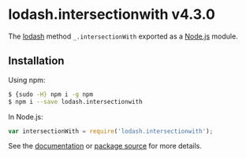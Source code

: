 # lodash.intersectionwith v4.3.0

The [lodash](https://lodash.com/) method `_.intersectionWith` exported as a [Node.js](https://nodejs.org/) module.

## Installation

Using npm:
```bash
$ {sudo -H} npm i -g npm
$ npm i --save lodash.intersectionwith
```

In Node.js:
```js
var intersectionWith = require('lodash.intersectionwith');
```

See the [documentation](https://lodash.com/docs#intersectionWith) or [package source](https://github.com/lodash/lodash/blob/4.3.0-npm-packages/lodash.intersectionwith) for more details.
